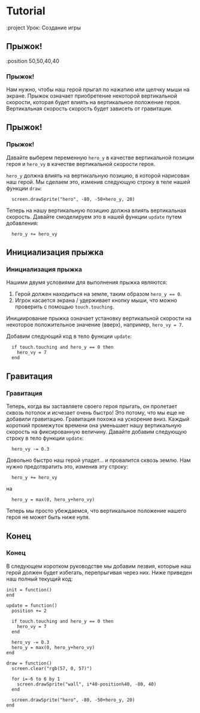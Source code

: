 # Tutorial

:project Урок: Создание игры

## Прыжок!

:position 50,50,40,40

### Прыжок!

Нам нужно, чтобы наш герой прыгал по нажатию или щелчку мыши на экране. Прыжок означает приобретение некоторой вертикальной скорости, которая будет влиять на вертикальное положение героя. Вертикальная скорость скорость будет зависеть от гравитации.

## Прыжок!

### Прыжок!

Давайте выберем переменную ``hero_y`` в качестве вертикальной позиции героя и ``hero_vy`` в качестве вертикальной скорости героя.

``hero_y`` должна влиять на вертикальную позицию, в которой нарисован наш герой. Мы сделаем это, изменив следующую строку в теле нашей функции ``draw``:

```
  screen.drawSprite("hero", -80, -50+hero_y, 20)
```

Теперь на нашу вертикальную позицию должна влиять вертикальная скорость. Давайте смоделируем это в нашей функции ``update`` путем добавления:

```
  hero_y += hero_vy
```

## Инициализация прыжка

### Инициализация прыжка

Нашими двумя условиями для выполнения прыжка являются:

1. Герой должен находиться на земле, таким образом ``hero_y == 0``.
2. Игрок касается экрана / удерживает кнопку мыши, что можно проверить с помощью ``touch.touching``.

Инициирование прыжка означает установку вертикальной скорости на некоторое положительное значение (вверх), например, ``hero_vy = 7``.

Добавим следующий код в тело функции ``update``:

```
  if touch.touching and hero_y == 0 then
    hero_vy = 7
  end
```

## Гравитация

### Гравитация

Теперь, когда вы заставляете своего героя прыгать, он пролетает сквозь потолок и исчезает очень быстро! Это потому, что мы еще не добавили гравитацию. Гравитация похожа на ускорение вниз. Каждый короткий промежуток времени она уменьшает нашу вертикальную скорость на фиксированную величину. Давайте добавим следующую строку в тело функции ``update``:

```
  hero_vy -= 0.3
```

Довольно быстро наш герой упадет... и провалится сквозь землю. Нам нужно предотвратить это, изменив эту строку:

```
  hero_y += hero_vy
```

на

```
  hero_y = max(0, hero_y+hero_vy)
```

Теперь мы просто убеждаемся, что вертикальное положение нашего героя не может быть ниже нуля.

## Конец

### Конец

В следующем коротком руководстве мы добавим лезвия, которые наш герой должен будет избегать, перепрыгивая через них.
Ниже приведен наш полный текущий код:

```
init = function()
end

update = function()
  position += 2

  if touch.touching and hero_y == 0 then
    hero_vy = 7
  end

  hero_vy -= 0.3
  hero_y = max(0, hero_y+hero_vy)
end

draw = function()
  screen.clear("rgb(57, 0, 57)")

  for i=-6 to 6 by 1
    screen.drawSprite("wall", i*40-position%40, -80, 40)
  end

  screen.drawSprite("hero", -80, -50+hero_y, 20)
end
```